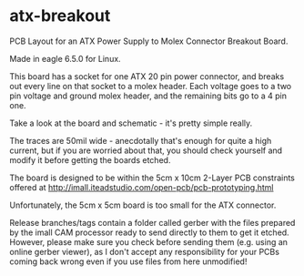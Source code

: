 atx-breakout
============

PCB Layout for an ATX Power Supply to Molex Connector Breakout Board.

Made in eagle 6.5.0 for Linux.

This board has a socket for one ATX 20 pin power connector, and breaks out every line on that socket
to a molex header. Each voltage goes to a two pin voltage and ground molex header, and the remaining
bits go to a 4 pin one.

Take a look at the board and schematic - it's pretty simple really.

The traces are 50mil wide - anecdotally that's enough for quite a high current, but if you are
worried about that, you should check yourself and modify it before getting the boards etched.

The board is designed to be within the 5cm x 10cm 2-Layer PCB constraints offered at
http://imall.iteadstudio.com/open-pcb/pcb-prototyping.html

Unfortunately, the 5cm x 5cm board is too small for the ATX connector.

Release branches/tags contain a folder called gerber with the files prepared by the imall CAM
processor ready to send directly to them to get it etched. However, please make sure you check
before sending them (e.g. using an online gerber viewer), as I don't accept any responsibility for
your PCBs coming back wrong even if you use files from here unmodified!
